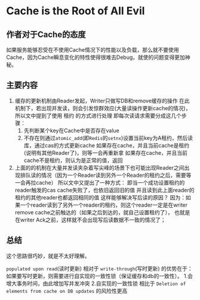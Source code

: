 # Cache is the Root of All Evil

## 作者对于Cache的态度
如果服务能够忍受在不使用Cache情况下的性能以及负载，那么就不要使用Cache，因为Cache瞬息变化的特性使得很难去Debug，就使的问题变得更加神秘。

## 主要内容
1. 缓存的更新机制由Reader发起，Writer只做写DB和remove缓存的操作
在此机制下，若出现并发读，则会引发惊群效应(大量读操作更新cache的情况)，所以文中提到了使用 租约 的方式进行处理
即每次读请求需要分成这几个步骤：
     1. 先判断某个key在Cache中是否存在value
     2. 不存在则通过`atomic_add`(即`Redis`的`setnx`)设置当前key为A租约，然后读库，通过cas的方式更新cache
         如果存在cache，并且当前cache是租约(说明有其他Reader了)，则等一会再重新拿
         如果存在cache，并且当前cache不是租约，则认为是正常的值，返回
2. 上面的的机制在大量并发读夹杂着写尖峰的场景下也可能出现Reader之间出现排队读的情况（因为一个Reader读到另外一个Reader的租约之后，需要等一会再拉cache）
所以文中又提出了一种方式：
    即当一个成功设置租约的reader触发的cas cache失败了，也依旧返回旧的值
    并且读到此上面reader的租约的其他reader也都返回相同的值
这样能够解决写后读的原因？
因为：如果一个reader读到了另外一个reader的租约，则这个reader一定是在writer remove cache之前触达的（如果之后到达的，就自己设置租约了），
     也就是在writer Ack之前，这样就不会出现写后读数据不一致的情况了；
  
## 总结
这个思路很巧妙，就是不太好理解。


`populated upon read`(读时更新) 相对于 `write-through`(写时更新) 的优势在于：
如果要写时更新，则需要进行自实现的一致性锁（保证缓存和db的一致性）。
   1.会增大事务时间，由此增加写并发冲突
   2.自实现的一致性锁 相比于 `Deletion of elements from cache on DB updates` 的风险性更高

    

